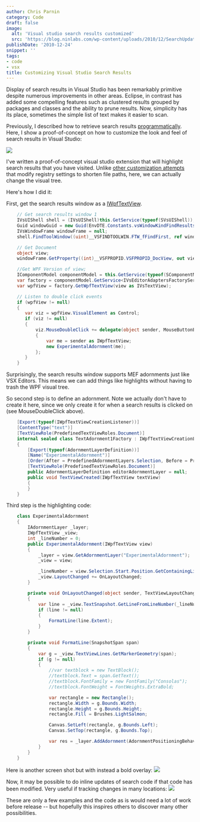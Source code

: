 ```yaml
---
author: Chris Parnin
category: Code
draft: false
image:
  alt: 'Visual studio search results customized'
  src: 'https://blog.ninlabs.com/wp-content/uploads/2010/12/SearchUpdates.png'
publishDate: '2010-12-24'
snippet: ''
tags:
- code
- vsx
title: Customizing Visual Studio Search Results
---
```


Display of search results in Visual Studio has been remarkably primitive despite numerous improvements in other areas.  Eclipse, in contrast has added some compelling features such as clustered results grouped by packages and classes and the ability to prune results.  Now, simplicity has its place, sometimes the simple list of text makes it easier to scan.

Previously, I described how to retrieve search results [programmatically](/blog/2010-11-08-visual-studio-search-results-programmatically).  Here, I show a proof-of-concept on how to customize the look and feel of search results in Visual Studio:

[![](http://blog.ninlabs.com/wp-content/uploads/2010/12/CustomizedSearchResults.png)](http://blog.ninlabs.com/wp-content/uploads/2010/12/CustomizedSearchResults.png)

I've written a proof-of-concept visual studio extension that will highlight search results that you have visited. Unlike [other customization attempts](https://saraford.net/2008/11/24/did-you-know-you-can-customize-how-search-results-are-displayed-in-the-find-results-window-363/) that modify registry settings to shorten file paths, here, we can actually change the visual tree.

Here's how I did it:

First, get the search results window as a [IWpfTextView](https://msdn.microsoft.com/en-us/library/microsoft.visualstudio.text.editor.iwpftextview.aspx).

```c#
    // Get search results window 1
    IVsUIShell shell = (IVsUIShell)this.GetService(typeof(SVsUIShell));
    Guid windowGuid = new Guid(EnvDTE.Constants.vsWindowKindFindResults1);
    IVsWindowFrame windowFrame = null;
    shell.FindToolWindow((uint)__VSFINDTOOLWIN.FTW_fFindFirst, ref windowGuid, out windowFrame);

    // Get Document
    object view;
    windowFrame.GetProperty((int)__VSFPROPID.VSFPROPID_DocView, out view);

    //Get WPF Version of view;
    IComponentModel componentModel = this.GetService(typeof(SComponentModel)) as IComponentModel;
    var factory = componentModel.GetService<IVsEditorAdaptersFactoryService>();
    var wpfView = factory.GetWpfTextView(view as IVsTextView);

    // Listen to double click events
    if (wpfView != null)
    {
       var viz = wpfView.VisualElement as Control;
       if (viz != null)
       {
           viz.MouseDoubleClick += delegate(object sender, MouseButtonEventArgs e)
           {
               var me = sender as IWpfTextView;
               new ExperimentalAdornment(me);
           };
       }
    }
```

Surprisingly, the search results window supports MEF adornments just like VSX Editors.  This means we can add things like highlights without having to trash the WPF visual tree.

So second step is to define an adornment.  Note we actually don't have to create it here, since we only create it for when a search results is clicked on (see MouseDoubleClick above).

```c#
    [Export(typeof(IWpfTextViewCreationListener))]
    [ContentType("text")]
    [TextViewRole(PredefinedTextViewRoles.Document)]
    internal sealed class TextAdornment1Factory : IWpfTextViewCreationListener
    {
        [Export(typeof(AdornmentLayerDefinition))]
        [Name("ExperimentalAdornment")]
        [Order(After = PredefinedAdornmentLayers.Selection, Before = PredefinedAdornmentLayers.Text)]
        [TextViewRole(PredefinedTextViewRoles.Document)]
        public AdornmentLayerDefinition editorAdornmentLayer = null;
        public void TextViewCreated(IWpfTextView textView)
        {
        }
    }
```

Third step is the highlighting code:

```c#
    class ExperimentalAdornment
    {
        IAdornmentLayer _layer;
        IWpfTextView _view;
        int _lineNumber = 0;
        public ExperimentalAdornment(IWpfTextView view)
        {
            _layer = view.GetAdornmentLayer("ExperimentalAdornment");
            _view = view;

            _lineNumber = view.Selection.Start.Position.GetContainingLine().LineNumber;
            _view.LayoutChanged += OnLayoutChanged;
        }

        private void OnLayoutChanged(object sender, TextViewLayoutChangedEventArgs e)
        {
            var line = _view.TextSnapshot.GetLineFromLineNumber(_lineNumber);
            if (line != null)
            {
                FormatLine(line.Extent);
            }
        }

        private void FormatLine(SnapshotSpan span)
        {
            var g = _view.TextViewLines.GetMarkerGeometry(span);
            if (g != null)
            {
                //var textblock = new TextBlock();
                //textblock.Text = span.GetText();
                //textblock.FontFamily = new FontFamily("Consolas");
                //textblock.FontWeight = FontWeights.ExtraBold;

                var rectangle = new Rectangle();
                rectangle.Width = g.Bounds.Width;
                rectangle.Height = g.Bounds.Height;
                rectangle.Fill = Brushes.LightSalmon;

                Canvas.SetLeft(rectangle, g.Bounds.Left);
                Canvas.SetTop(rectangle, g.Bounds.Top);

                var res = _layer.AddAdornment(AdornmentPositioningBehavior.TextRelative, span, null, rectangle, null);
            }
        }
    }
```

Here is another screen shot but with instead a bold overlay:
[![](https://blog.ninlabs.com/wp-content/uploads/2010/12/BoldSearchResults.png)](https://blog.ninlabs.com/wp-content/uploads/2010/12/BoldSearchResults.png)

Now, it may be possible to do inline updates of search code if that code has been modified.  Very useful if tracking changes in many locations:
[![](https://blog.ninlabs.com/wp-content/uploads/2010/12/SearchUpdates.png)](https://blog.ninlabs.com/wp-content/uploads/2010/12/SearchUpdates.png)

These are only a few examples and the code as is would need a lot of work before release -- but hopefully this inspires others to discover many other possibilities.